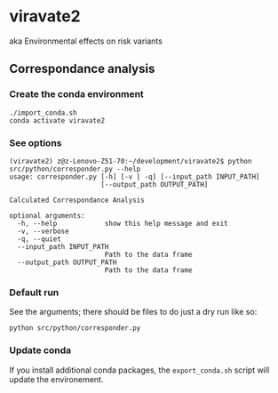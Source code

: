 # viravate2
aka Environmental effects on risk variants


## Correspondance analysis

### Create the conda environment

```
./import_conda.sh
conda activate viravate2
```

### See options

```
(viravate2) z@z-Lenovo-Z51-70:~/development/viravate2$ python src/python/corresponder.py --help
usage: corresponder.py [-h] [-v | -q] [--input_path INPUT_PATH]
                       [--output_path OUTPUT_PATH]

Calculated Correspondance Analysis

optional arguments:
  -h, --help            show this help message and exit
  -v, --verbose
  -q, --quiet
  --input_path INPUT_PATH
                        Path to the data frame
  --output_path OUTPUT_PATH
                        Path to the data frame
```


### Default run

See the arguments; there should be files to do just a dry run like so:

`python src/python/corresponder.py`

### Update conda

If you install additional conda packages, the `export_conda.sh` script will update the environement.
